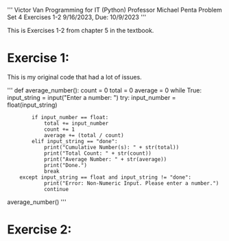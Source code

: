 '''
Victor Van
Programming for IT (Python)
Professor Michael Penta
Problem Set 4 Exercises 1-2
9/16/2023, Due: 10/9/2023
'''

This is Exercises 1-2 from chapter 5 in the textbook.

# Exercise 1:

This is my original code that had a lot of issues.

'''
def average_number():
    count = 0
    total = 0
    average = 0
    while True:
        input_string = input("Enter a number: ")
        try:
            input_number = float(input_string)
    
            if input_number == float:
                total += input_number
                count += 1
                average += (total / count)
            elif input_string == "done":
                print("Cumulative Number(s): " + str(total))
                print("Total Count: " + str(count))
                print("Average Number: " + str(average))
                print("Done.")
                break
        except input_string == float and input_string != "done":
                print("Error: Non-Numeric Input. Please enter a number.")
                continue

average_number()
'''

# Exercise 2:
